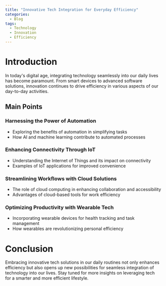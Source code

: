 ```yaml
---
title: "Innovative Tech Integration for Everyday Efficiency"
categories:
  - Blog
tags:
  - Technology
  - Innovation
  - Efficiency
---
```


# Introduction
In today's digital age, integrating technology seamlessly into our daily lives has become paramount. From smart devices to advanced software solutions, innovation continues to drive efficiency in various aspects of our day-to-day activities.

## Main Points
### Harnessing the Power of Automation
- Exploring the benefits of automation in simplifying tasks
- How AI and machine learning contribute to automated processes

### Enhancing Connectivity Through IoT
- Understanding the Internet of Things and its impact on connectivity
- Examples of IoT applications for improved convenience

### Streamlining Workflows with Cloud Solutions
- The role of cloud computing in enhancing collaboration and accessibility
- Advantages of cloud-based tools for work efficiency

### Optimizing Productivity with Wearable Tech
- Incorporating wearable devices for health tracking and task management
- How wearables are revolutionizing personal efficiency

# Conclusion
Embracing innovative tech solutions in our daily routines not only enhances efficiency but also opens up new possibilities for seamless integration of technology into our lives. Stay tuned for more insights on leveraging tech for a smarter and more efficient lifestyle.